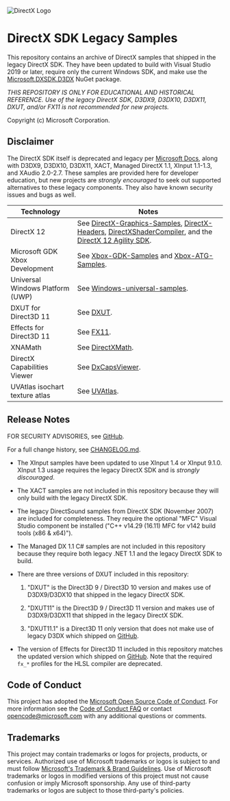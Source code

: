 ![DirectX Logo](https://raw.githubusercontent.com/wiki/Microsoft/DXUT/Dx_logo.GIF)

# DirectX SDK Legacy Samples

This repository contains an archive of DirectX samples that shipped in the legacy DirectX SDK. They have been updated to build with Visual Studio 2019 or later, require only the current Windows SDK, and make use the [Microsoft.DXSDK.D3DX](https://www.nuget.org/packages/Microsoft.DXSDK.D3DX) NuGet package.

*THIS REPOSITORY IS ONLY FOR EDUCATIONAL AND HISTORICAL REFERENCE. Use of the legacy DirectX SDK, D3DX9, D3DX10, D3DX11, DXUT, and/or FX11 is not recommended for new projects.*

Copyright (c) Microsoft Corporation.

## Disclaimer

The DirectX SDK itself is deprecated and legacy per [Microsoft Docs](https://learn.microsoft.com/windows/win32/directx-sdk--august-2009-), along with D3DX9, D3DX10, D3DX11, XACT, Managed DirectX 1.1, XInput 1.1-1.3, and XAudio 2.0-2.7. These samples are provided here for developer education, but new projects are *strongly encouraged* to seek out supported alternatives to these legacy components. They also have known security issues and bugs as well.

|Technology|Notes|
|--|--|
|DirectX 12|See [DirectX-Graphics-Samples](https://github.com/microsoft/DirectX-Graphics-Samples), [DirectX-Headers](https://github.com/microsoft/DirectX-Headers), [DirectXShaderCompiler](https://github.com/microsoft/DirectXShaderCompiler), and the [DirectX 12 Agility SDK](https://aka.ms/directx12agility).|
|Microsoft GDK</br>Xbox Development| See [Xbox-GDK-Samples](https://github.com/microsoft/Xbox-GDK-Samples) and [Xbox-ATG-Samples](https://github.com/microsoft/Xbox-ATG-Samples).|
|Universal Windows Platform (UWP)| See [Windows-universal-samples](https://github.com/microsoft/Windows-universal-samples).|
|DXUT for Direct3D 11| See [DXUT](https://github.com/microsoft/DXUT/).|
|Effects for Direct3D 11| See [FX11](https://github.com/microsoft/FX11).|
|XNAMath| See [DirectXMath](https://github.com/microsoft/DirectXMath).|
|DirectX Capabilities Viewer| See [DxCapsViewer](https://github.com/microsoft/DxCapsViewer).|https://github.com/walbourn/directx-sdk-legacy-samples.git
|UVAtlas isochart texture atlas| See [UVAtlas](https://github.com/Microsoft/UVAtlas).|

## Release Notes

FOR SECURITY ADVISORIES, see [GitHub](https://github.com/microsoft/DirectX-SDK-Samples/security/advisories).

For a full change history, see [CHANGELOG.md](https://github.com/microsoft/DirectX-SDK-Samples/blob/main/CHANGELOG.md).

* The XInput samples have been updated to use XInput 1.4 or XInput 9.1.0. XInput 1.3 usage requires the legacy DirectX SDK and is *strongly discouraged*.

* The XACT samples are not included in this repository because they will only build with the legacy DirectX SDK.

* The legacy DirectSound samples from DirectX SDK (November 2007) are included for completeness. They require the optional "MFC" Visual Studio component be installed ("C++ v14.29 (16.11) MFC for v142 build tools (x86 & x64)").

* The Managed DX 1.1 C# samples are not included in this repository because they require both legacy .NET 1.1 and the legacy DirectX SDK to build.

* There are three versions of DXUT included in this repository:

   1. "DXUT" is the Direct3D 9 / Direct3D 10 version and makes use of D3DX9/D3DX10 that shipped in the legacy DirectX SDK.

   1. "DXUT11" is the Direct3D 9 / Direct3D 11 version and makes use of D3DX9/D3DX11 that shipped in the legacy DirectX SDK.

   1. "DXUT11.1" is a Direct3D 11 only version that does not make use of legacy D3DX which shipped on [GitHub](https://github.com/microsoft/DXUT).

* The version of Effects for Direct3D 11 included in this repository matches the updated version which shipped on [GitHub](https://github.com/microsoft/FX11). Note that the required `fx_*` profiles for the HLSL compiler are deprecated.

## Code of Conduct

This project has adopted the [Microsoft Open Source Code of Conduct](https://opensource.microsoft.com/codeofconduct/). For more information see the [Code of Conduct FAQ](https://opensource.microsoft.com/codeofconduct/faq/) or contact [opencode@microsoft.com](mailto:opencode@microsoft.com) with any additional questions or comments.

## Trademarks

This project may contain trademarks or logos for projects, products, or services. Authorized use of Microsoft trademarks or logos is subject to and must follow [Microsoft's Trademark & Brand Guidelines](https://www.microsoft.com/en-us/legal/intellectualproperty/trademarks/usage/general). Use of Microsoft trademarks or logos in modified versions of this project must not cause confusion or imply Microsoft sponsorship. Any use of third-party trademarks or logos are subject to those third-party's policies.
